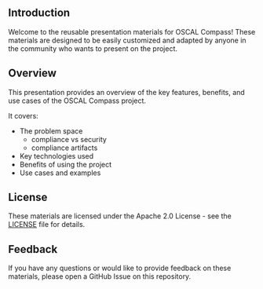 ## Introduction

Welcome to the reusable presentation materials for OSCAL Compass! These materials are designed to be easily customized and adapted by anyone in the community who wants to present on the project.

## Overview

This presentation provides an overview of the key features, benefits, and use cases of the OSCAL Compass project.

It covers:

- The problem space
  - compliance vs security
  - compliance artifacts
- Key technologies used
- Benefits of using the project
- Use cases and examples

## License

These materials are licensed under the Apache 2.0 License - see the [LICENSE](https://github.com/oscal-compass/community/blob/main/LICENSE) file for details.

## Feedback

If you have any questions or would like to provide feedback on these materials, please open a GitHub Issue on this repository.